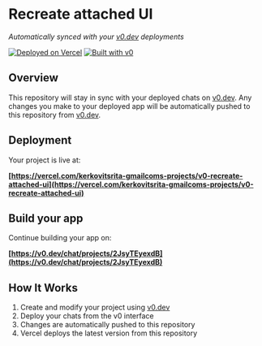 # Recreate attached UI

*Automatically synced with your [v0.dev](https://v0.dev) deployments*

[![Deployed on Vercel](https://img.shields.io/badge/Deployed%20on-Vercel-black?style=for-the-badge&logo=vercel)](https://vercel.com/kerkovitsrita-gmailcoms-projects/v0-recreate-attached-ui)
[![Built with v0](https://img.shields.io/badge/Built%20with-v0.dev-black?style=for-the-badge)](https://v0.dev/chat/projects/2JsyTEyexdB)

## Overview

This repository will stay in sync with your deployed chats on [v0.dev](https://v0.dev).
Any changes you make to your deployed app will be automatically pushed to this repository from [v0.dev](https://v0.dev).

## Deployment

Your project is live at:

**[https://vercel.com/kerkovitsrita-gmailcoms-projects/v0-recreate-attached-ui](https://vercel.com/kerkovitsrita-gmailcoms-projects/v0-recreate-attached-ui)**

## Build your app

Continue building your app on:

**[https://v0.dev/chat/projects/2JsyTEyexdB](https://v0.dev/chat/projects/2JsyTEyexdB)**

## How It Works

1. Create and modify your project using [v0.dev](https://v0.dev)
2. Deploy your chats from the v0 interface
3. Changes are automatically pushed to this repository
4. Vercel deploys the latest version from this repository